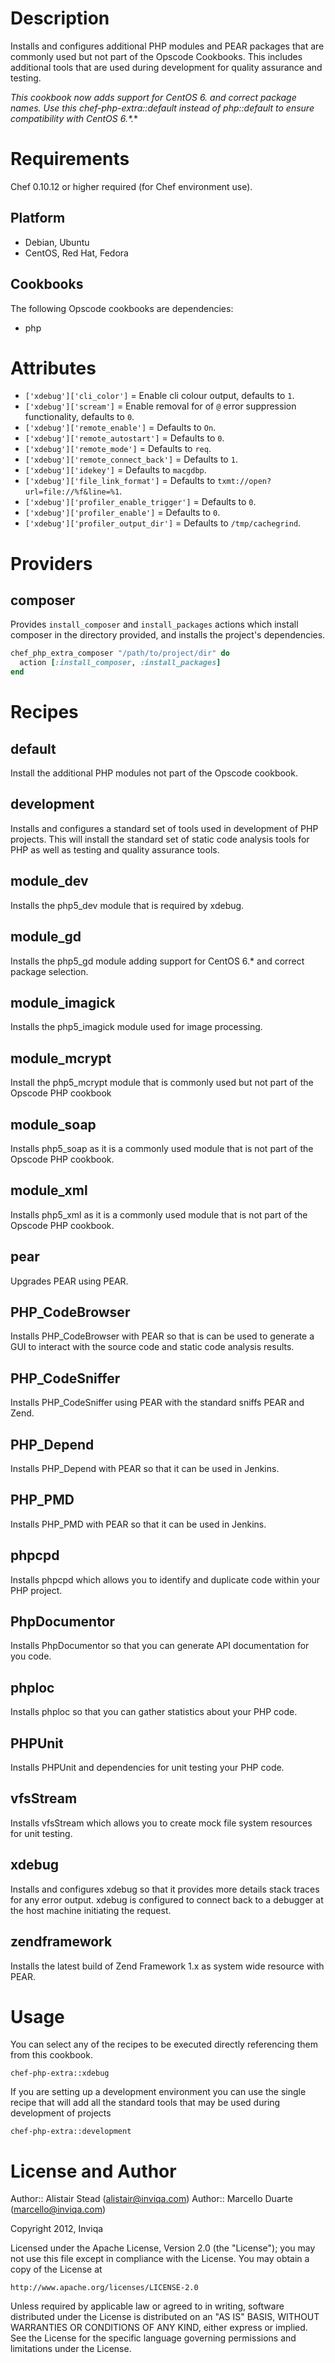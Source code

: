 # Description

Installs and configures additional PHP modules and PEAR packages that are commonly used but not part of the Opscode Cookbooks. This includes additional tools that are used during development for quality assurance and testing.

**This cookbook now adds support for CentOS 6.* and correct package names. Use this chef-php-extra::default instead of php::default to ensure compatibility with CentOS 6.*.**

# Requirements

Chef 0.10.12 or higher required (for Chef environment use).

## Platform

* Debian, Ubuntu
* CentOS, Red Hat, Fedora

## Cookbooks

The following Opscode cookbooks are dependencies:

* php

# Attributes

* `['xdebug']['cli_color']` = Enable cli colour output, defaults to `1`.
* `['xdebug']['scream']` = Enable removal for of `@` error suppression functionality, defaults to `0`.
* `['xdebug']['remote_enable']` = Defaults to `On`.
* `['xdebug']['remote_autostart']` = Defaults to `0`.
* `['xdebug']['remote_mode']` = Defaults to `req`.
* `['xdebug']['remote_connect_back']` = Defaults to `1`.
* `['xdebug']['idekey']` = Defaults to `macgdbp`.
* `['xdebug']['file_link_format']` = Defaults to `txmt://open?url=file://%f&line=%1`.
* `['xdebug']['profiler_enable_trigger']` = Defaults to `0`.
* `['xdebug']['profiler_enable']` = Defaults to `0`.
* `['xdebug']['profiler_output_dir']` = Defaults to `/tmp/cachegrind`.

# Providers

## composer

Provides `install_composer` and `install_packages` actions which install composer in the directory provided, and installs the project's dependencies.

```ruby
chef_php_extra_composer "/path/to/project/dir" do
  action [:install_composer, :install_packages]
end
```

# Recipes

## default

Install the additional PHP modules not part of the Opscode cookbook.

## development

Installs and configures a standard set of tools used in development of PHP projects. This will install the standard set of static code analysis tools for PHP as well as testing and quality assurance tools.

## module_dev

Installs the php5_dev module that is required by xdebug.

## module_gd

Installs the php5_gd module adding support for CentOS 6.* and correct package selection.


## module_imagick

Installs the php5_imagick module used for image processing.

## module_mcrypt

Install the php5_mcrypt module that is commonly used but not part of the Opscode PHP cookbook

## module_soap

Installs php5_soap as it is a commonly used module that is not part of the Opscode PHP cookbook.

## module_xml

Installs php5_xml as it is a commonly used module that is not part of the Opscode PHP cookbook.

## pear

Upgrades PEAR using PEAR.

## PHP_CodeBrowser

Installs PHP_CodeBrowser with PEAR so that is can be used to generate a GUI to interact with the source code and static code analysis results.

## PHP_CodeSniffer

Installs PHP_CodeSniffer using PEAR with the standard sniffs PEAR and Zend.

## PHP_Depend

Installs PHP_Depend with PEAR so that it can be used in Jenkins.

## PHP_PMD

Installs PHP_PMD with PEAR so that it can be used in Jenkins.

## phpcpd

Installs phpcpd which allows you to identify and duplicate code within your PHP project.

## PhpDocumentor

Installs PhpDocumentor so that you can generate API documentation for you code.

## phploc

Installs phploc so that you can gather statistics about your PHP code.

## PHPUnit

Installs PHPUnit and dependencies for unit testing your PHP code.

## vfsStream

Installs vfsStream which allows you to create mock file system resources for unit testing.

## xdebug

Installs and configures xdebug so that it provides more details stack traces for any error output. xdebug is configured to connect back to a debugger at the host machine initiating the request.

## zendframework

Installs the latest build of Zend Framework 1.x as system wide resource with PEAR.

# Usage

You can select any of the recipes to be executed directly referencing them from this cookbook.

    chef-php-extra::xdebug
    
If you are setting up a development environment you can use the single recipe that will add all the standard tools that may be used during development of projects

    chef-php-extra::development

# License and Author

Author:: Alistair Stead (alistair@inviqa.com) Author:: Marcello Duarte (marcello@inviqa.com)

Copyright 2012, Inviqa

Licensed under the Apache License, Version 2.0 (the "License");
you may not use this file except in compliance with the License.
You may obtain a copy of the License at

    http://www.apache.org/licenses/LICENSE-2.0

Unless required by applicable law or agreed to in writing, software
distributed under the License is distributed on an "AS IS" BASIS,
WITHOUT WARRANTIES OR CONDITIONS OF ANY KIND, either express or implied.
See the License for the specific language governing permissions and
limitations under the License.

